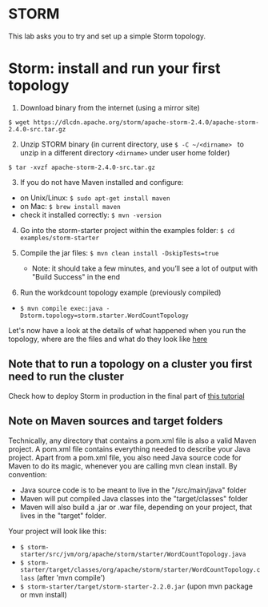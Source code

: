 # STORM

This lab asks you to try and set up a simple Storm topology.

<!--Note, maven must be installed and configured-->

# Storm: install and run your first topology

1. Download binary from the internet (using a mirror site)

`$ wget https://dlcdn.apache.org/storm/apache-storm-2.4.0/apache-storm-2.4.0-src.tar.gz`

2. Unzip STORM binary (in current directory, use `$ -C ~/<dirname> ` to unzip in a different directory `<dirname>` under user home folder)

`$ tar -xvzf apache-storm-2.4.0-src.tar.gz `

3. If you do not have Maven installed and configure:
  - on Unix/Linux: `$ sudo apt-get install maven`
  - on Mac: `$ brew install maven`
  - check it installed correctly: `$ mvn -version`
  
4. Go into the storm-starter project within the examples folder: `$ cd examples/storm-starter`

5. Compile the jar files: `$ mvn clean install -DskipTests=true`
   - Note: it should take a few minutes, and you’ll see a lot of output with "Build Success" in the end

6. Run the workdcount topology example (previously compiled)
  - `$ mvn compile exec:java -Dstorm.topology=storm.starter.WordCountTopology` 

Let's now have a look at the details of what happened when you run the topology, where are the files and what do they look like [here](https://www.cnblogs.com/oxspirt/p/8179070.html)
<!--On a cluster: `$ bin/storm jar examples/storm-starter/target/storm-*.jar  storm.starter.ExclamationTopology`-->

## Note that to run a topology on a cluster you first need to run the cluster
Check how to deploy Storm in production in the final part of [this tutorial](https://www.cnblogs.com/oxspirt/p/8179070.html)

## Note on Maven sources and target folders
Technically, any directory that contains a pom.xml file is also a valid Maven project. A pom.xml file contains everything needed to describe your Java project.
Apart from a pom.xml file, you also need Java source code for Maven to do its magic, whenever you are calling mvn clean install. By convention:
   - Java source code is to be meant to live in the "/src/main/java" folder
   - Maven will put compiled Java classes into the "target/classes" folder
   - Maven will also build a .jar or .war file, depending on your project, that lives in the "target" folder.

Your project will look like this:
+ `$ storm-starter/src/jvm/org/apache/storm/starter/WordCountTopology.java`
+ `$ storm-starter/target/classes/org/apache/storm/starter/WordCountTopology.class` (after 'mvn compile')
+ `$ storm-starter/target/storm-starter-2.2.0.jar` (upon mvn package or mvn install)



<!-- see maven details at https://www.marcobehler.com/guides/mvn-clean-install-a-short-guide-to-maven
# Questions
1. Where does the data come from?
2. How would you modify this code to make it case-insensitive?
-->
